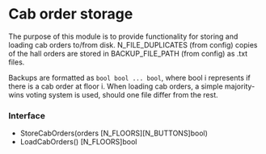 Cab order storage
================

The purpose of this module is to provide functionality for storing and loading cab orders to/from disk.
N_FILE_DUPLICATES (from config) copies of the hall orders are stored in BACKUP_FILE_PATH (from config)
as .txt files.

Backups are formatted as `bool bool ... bool`, where bool i represents if there is a cab order at floor i.
When loading cab orders, a simple majority-wins voting system is used, should one file differ from the rest.

### Interface
* StoreCabOrders(orders [N_FLOORS][N_BUTTONS]bool)
* LoadCabOrders() [N_FLOORS]bool
